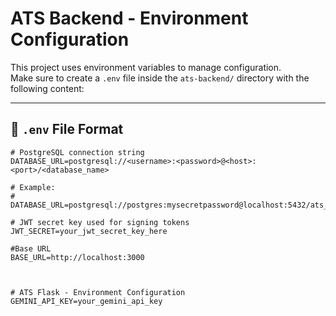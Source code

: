 # ATS Backend - Environment Configuration

This project uses environment variables to manage configuration.  
Make sure to create a `.env` file inside the `ats-backend/` directory with the following content:

---

## 📄 `.env` File Format

```env
# PostgreSQL connection string
DATABASE_URL=postgresql://<username>:<password>@<host>:<port>/<database_name>

# Example:
# DATABASE_URL=postgresql://postgres:mysecretpassword@localhost:5432/ats_db

# JWT secret key used for signing tokens
JWT_SECRET=your_jwt_secret_key_here

#Base URL
BASE_URL=http://localhost:3000



# ATS Flask - Environment Configuration
GEMINI_API_KEY=your_gemini_api_key
